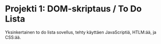 # Projekti 1: DOM-skriptaus / To Do Lista
Yksinkertainen to do lista sovellus, tehty käyttäen JavaScriptiä, HTLM:ää, ja CSS:ää.
